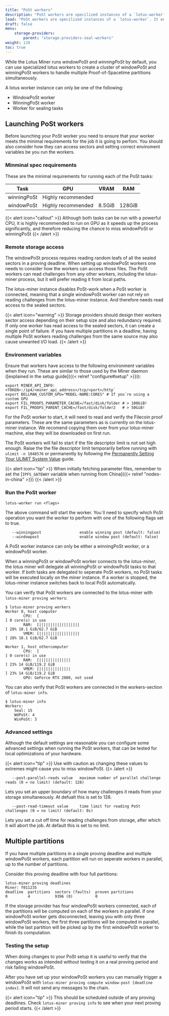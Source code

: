 ```yaml
---
title: "PoSt workers"
description: "PoSt workers are specilized instances of a `lotus-worker`. It enables you to offload windowPoSt and winningPoSt to seperate workers."
lead: "PoSt workers are specilized instances of a `lotus-worker`. It enables you to offload windowPoSt and winningPoSt to seperate workers."
draft: false
menu:
    storage-providers:
        parent: "storage-providers-seal-workers"
weight: 120
toc: true
---
```


While the Lotus Miner runs _windowPoSt_ and _winningPoSt_ by default, you can use specialized lotus workers to create a cluster of windowPoSt and winningPoSt workers to handle multiple Proof-of-Spacetime partitions simultaneously.

A lotus worker instance can only be one of the following:
- WindowPoSt worker
- WinningPoSt worker
- Worker for sealing tasks

## Launching PoSt workers

Before launching your PoSt worker you need to ensure that your worker meets the minimal requirements for the job it is going to perfom. You should also consider how they can access sectors and setting correct enviroment variables be you run the workers.

### Minminal spec requirements

These are the minimal requirements for running each of the PoSt tasks:

| **Task**    | **GPU**            | **VRAM** | **RAM** |
|:-----------:|:------------------:|:--------:|:-------:|
| winningPoSt | Highly recommended |          |         |
| windowPoSt  | Highly recommended | 8\.5GiB  | 128GiB  |

{{< alert icon="callout" >}}
Although both tasks can be run with a powerful CPU, it is highly recommended to run on GPU as it speeds up the process significantly, and therefore reducing the chance to miss windowPoSt or winningPoSt
{{< /alert >}}

### Remote storage access

The windowPoSt process requires reading random leafs of all the sealed sectors in a proving deadline. When setting up windowPoSt workers one needs to consider how the workers can access those files. The PoSt workers can read challenges from any other workers, including the lotus-miner process, but it will prefer reading it from local paths.

The lotus-miner instance disables PoSt-work when a PoSt worker is connected, meaning that a single windowPoSt worker can not rely on reading challenges from the lotus-miner instance. And therefore needs read access to the sealed sectors. 

{{< alert icon="warning" >}}
Storage providers should design their workers sector access depending on their setup size and also redundancy required. If only one worker has read access to the sealed sectors, it can create a single point of failure. If you have multiple partitions in a deadline, having multiple PoSt workers reading challenges from the same source may also cause unwanted I/O load.
{{< /alert >}}

### Environment variables

Ensure that workers have access to the following environment variables when they run. These are similar to those used by the Miner daemon ([explained in the setup guide]({{< relref "configure#setup" >}})):

```
export MINER_API_INFO:<TOKEN>:/ip4/<miner_api_address>/tcp/<port>/http`
export BELLMAN_CUSTOM_GPU="MODEL-NAME:CORES" # If you´re using a custom GPU
export FIL_PROOFS_PARAMETER_CACHE=/fast/disk/folder # > 100GiB!
export FIL_PROOFS_PARENT_CACHE=/fast/disk/folder2   # > 50GiB!
```

For the PoSt worker to start, it will need to read and verify the Filecoin proof parameters. These are the same parameters as is currently on the lotus-miner instance. We recomend copying them over from your lotus-miner machine, else they will be downloaded on first run.

The PoSt workers will fail to start if the file descriptor limit is not set high enough. Raise the the file descriptor limit temporarily before running with `ulimit -n 1048576` or permanently by following the [Permanently Setting Your ULIMIT System Value](https://github.com/filecoin-project/lotus/discussions/6198) guide.

{{< alert icon="tip" >}}
When initially fetching parameter files, remember to set the [`IPFS_GATEWAY` variable when running from China]({{< relref "nodes-in-china" >}})
{{< /alert >}}

### Run the PoSt worker

```shell
lotus-worker run <flags>
```

The above command will start the worker. You´ll need to specify which PoSt operation you want the worker to perform with one of the following flags set to true.

```
   --winningpost                 enable winning post (default: false)
   --windowpost                  enable window post (default: false)
```

A PoSt worker instance can only be either a winningPoSt worker, or a windowPoSt worker.

When a winningPoSt or windowPoSt worker connects to the _lotus-miner_, the lotus miner will delegate all winningPoSt or windowPoSt tasks to that worker. If both tasks are delegated to seperate PoSt workers, no PoSt tasks will be executed locally on the miner instance. If a worker is stopped, the lotus-miner instance switches back to local PoSt automatically.

You can verify that PoSt workers are connected to the lotus-miner with `lotus-miner proving workers`:

```shell
$ lotus-miner proving workers
Worker 0, host computer
        CPU:  [                                                                ] 0 core(s) in use
        RAM:  [||||||||||||||||||                                              ] 28% 18.1 GiB/62.7 GiB
        VMEM: [||||||||||||||||||                                              ] 28% 18.1 GiB/62.7 GiB

Worker 1, host othercomputer
        CPU:  [                                                                ] 0 core(s) in use
        RAM:  [||||||||||||||                                                  ] 23% 14 GiB/119.2 GiB
        VMEM: [||||||||||||||                                                  ] 23% 14 GiB/119.2 GiB
        GPU: GeForce RTX 2080, not used
```

You can also verify that PoSt workers are connected in the workers-section of `lotus-miner info`.

```shell
$ lotus-miner info
Workers:
	Seal: 15
	WdPoSt: 4
	WinPoSt: 3
```

### Advanced settings

Although the default settings are reasonable you can configure some advanced settings when running the PoSt workers, that can be tested for local optimizations of your hardware.

{{< alert icon="tip" >}}
Use with caution as changing these values to extremes might cause you to miss windowPoSt.
{{< /alert >}}

```
   --post-parallel-reads value   maximum number of parallel challenge reads (0 = no limit) (default: 128)
```

Lets you set an upper boundary of how many challenges it reads from your storage simultaneously. At defualt this is set to 128.

```
   --post-read-timeout value     time limit for reading PoSt challenges (0 = no limit) (default: 0s)
```

Lets you set a cut off time for reading challenges from storage, after which it will abort the job. At default this is set to no limit.

## Multiple partitions

If you have multiple partitions in a single proving deadline and multiple windowPoSt workers, each partition will run on seperate workers in parallel, up to the number of partitions.

Consider this proving deadline with four full partitions:

```
lotus-miner proving deadlines
Miner: f011235
deadline  partitions  sectors (faults)  proven partitions
0         4           9396 (0)          0
```

If the storage provider has four windowPoSt workers connected, each of the partitions will be computed on each of the workers in parallel. If one windowPoSt worker gets disconnected, leaving you with only three windowPoSt workers, the first three partitions will be computed in parallel, while the last partition will be picked up by the first windowPoSt worker to finish its computation.

### Testing the setup

When doing changes to your PoSt setup it is useful to verify that the changes works as intended without testing it on a real proving period and risk failing windowPoSt. 

After you have set up your windowPoSt workers you can manually trigger a windowPoSt with `lotus-miner proving compute window-post [deadline index]`. It will not send any messages to the chain.

{{< alert icon="tip" >}}
This should be scheduled outside of any proving deadlines. Check `lotus-miner proving info` to see when your next proving period starts.
{{< /alert >}}